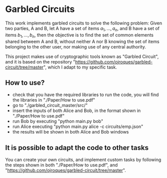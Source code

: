 # Garbled Circuits

This work implements garbled circuits to solve the following problem: Given two parties, A and B, let A have a set of items $a_1, \dots, a_n$, and B have a set of items $b_1, \dots, b_n$, then the objective is to find the set of common elements shared betweem A and B, without neither A nor B knowing the set of items belonging to the other user, nor making use of any central authority.

This project makes use of cryptographic tools known as "Garbled Circuit", and it is based on the repository "https://github.com/ojroques/garbled-circuit/tree/master", which I adapt to my specific task.

## How to use?
* check that you have the required libraries to run the code, you will find the libraries in "./Paper/How to use.pdf"
* go to "./garbled_circuit_master/src/"
* insert the inputs of both Alice and Bob, in the format shown in "./Paper/How to use.pdf"
* run Bob by executing "python main.py bob"
* run Alice executing "python main.py alice -c circuits/emp.json"
* the results will be shown in both Alice and Bob windows

## It is possible to adapt the code to other tasks
You can create your own circuits, and implement custom tasks by following the steps shown in both "./Paper/How to use.pdf", and "https://github.com/ojroques/garbled-circuit/tree/master".
